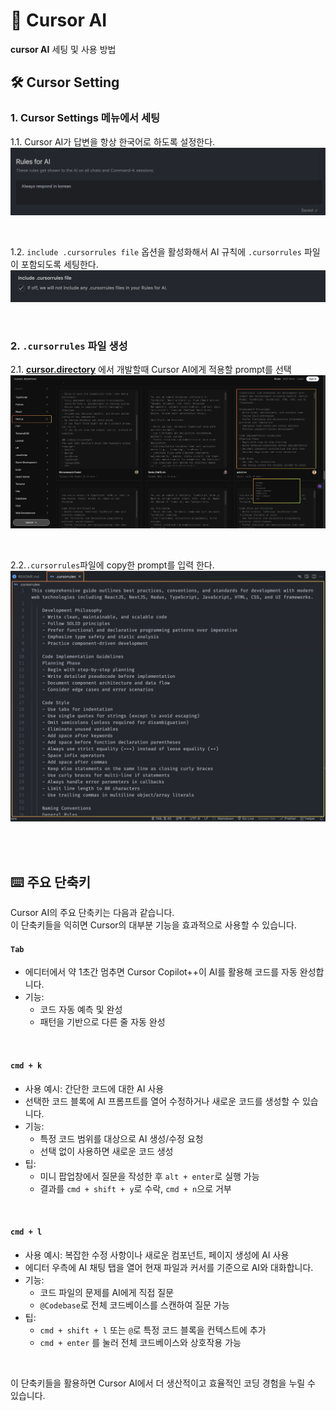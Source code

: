 # 🤖 Cursor AI

**cursor AI** 세팅 및 사용 방법

## 🛠️ Cursor Setting

### 1. **Cursor Settings 메뉴에서 세팅**
  
1.1. Cursor AI가 답변을 항상 한국어로 하도록 설정한다.
  ![rules-for-ai](./images/cursor-setting/rules-for-ai.png)

<br>

1.2. `include .cursorrules file` 옵션을 활성화해서 AI 규칙에 `.cursorrules` 파일이 포함되도록 세팅한다.
  ![include-.cursorrules-file](./images/cursor-setting/include-.cursorrules-file.png)

<br>

### 2. **`.cursorrules` 파일 생성**    
      
2.1. **[cursor.directory](https://cursor.directory/rules)** 에서 개발할때 Cursor AI에게 적용할 prompt를 선택   
![cursor.directory-rules](./images/cursor-setting/cursor.directory-rules-1.png)

<br>

2.2.`.cursorrules`파일에 copy한 prompt를 입력 한다.   
![cursor.directory-rules](./images/cursor-setting/cursor.directory-rules-2.png)

<br>
<br>

## ⌨️ 주요 단축키

Cursor AI의 주요 단축키는 다음과 같습니다.   
이 단축키들을 익히면 Cursor의 대부분 기능을 효과적으로 사용할 수 있습니다.

#### `Tab`
- 에디터에서 약 1초간 멈추면 Cursor Copilot++이 AI를 활용해 코드를 자동 완성합니다.   
- 기능:
  - 코드 자동 예측 및 완성
  - 패턴을 기반으로 다른 줄 자동 완성

<br>

#### `cmd + k`

- 사용 예시: 간단한 코드에 대한 AI 사용
- 선택한 코드 블록에 AI 프롬프트를 열어 수정하거나 새로운 코드를 생성할 수 있습니다.
- 기능:
  - 특정 코드 범위를 대상으로 AI 생성/수정 요청
  - 선택 없이 사용하면 새로운 코드 생성
- 팁:
  - 미니 팝업창에서 질문을 작성한 후 `alt + enter`로 실행 가능
  - 결과를 `cmd + shift + y`로 수락, `cmd + n`으로 거부

<br>

#### `cmd + l`

- 사용 예시: 복잡한 수정 사항이나 새로운 컴포넌트, 페이지 생성에 AI 사용
- 에디터 우측에 AI 채팅 탭을 열어 현재 파일과 커서를 기준으로 AI와 대화합니다.
- 기능:
  - 코드 파일의 문제를 AI에게 직접 질문
  - `@Codebase`로 전체 코드베이스를 스캔하여 질문 가능
- 팁:
  - `cmd + shift + l` 또는 `@`로 특정 코드 블록을 컨텍스트에 추가
  - `cmd + enter` 를 눌러 전체 코드베이스와 상호작용 가능

<br>

이 단축키들을 활용하면 Cursor AI에서 더 생산적이고 효율적인 코딩 경험을 누릴 수 있습니다.


<br>